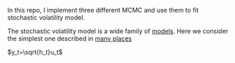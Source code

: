 In this repo, I implement three different MCMC and use them to fit stochastic volatility model.

The stochastic volatility model is a wide family of [models](https://en.wikipedia.org/wiki/Stochastic_volatility). Here we consider the simplest one described in [many places](https://github.com/yinanzhu12/MCMC-SV/blob/master/reference/Bayesian%20Analysis%20of%20Stochastic%20Volatility%20Models.pdf)

$y_t=\sqrt{h_t}u_t$

